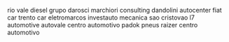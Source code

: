 rio vale diesel
grupo darosci
marchiori consulting
dandolini autocenter
fiat car
trento car
eletromarcos
investauto
mecanica sao cristovao
l7 automotive
autovale centro automotivo
padok pneus
raizer centro automotivo
